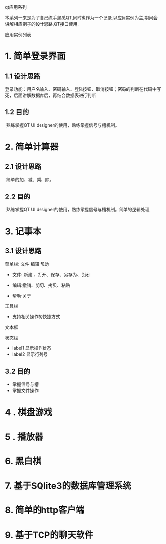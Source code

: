 qt应用系列

本系列一来是为了自己练手熟悉QT,同时也作为一个记录.以应用实例为主,期间会讲解相应例子的设计思路,QT接口使用.

应用实例列表
# 1. 简单登录界面

## 1.1 设计思路

​	登录功能：用户名输入、密码输入、登陆按钮、取消按钮；密码的判断在代码中写死，后面讲解数据库后，再结合数据表进行判断

## 1.2 目的

​	熟练掌握QT UI designer的使用，熟练掌握信号与槽机制。

# 2. 简单计算器

## 2.1 设计思路

​	简单的加、减、乘、除。

## 2.2 目的

​	熟练掌握QT UI designer的使用，熟练掌握信号与槽机制。简单的逻辑处理

# 3. 记事本

## 3.1 设计思路

菜单栏: 文件 编辑 帮助

- 文件: 新建 、打开、保存、另存为、关闭

- 编辑:撤销、剪切、拷贝、粘贴
- 帮助:关于

工具栏

- 支持相关操作的快捷方式

文本框

状态栏

- label1 显示操作状态
- label2 显示行列号

## 3.2 目的

- 掌握信号与槽
- 掌握文件操作

# 4 . 棋盘游戏
# 5 . 播放器
# 6. 黑白棋
# 7. 基于SQlite3的数据库管理系统
# 8. 简单的http客户端
# 9. 基于TCP的聊天软件



